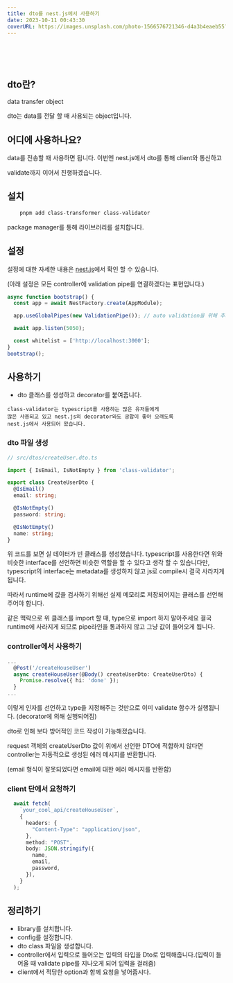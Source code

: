 ```yaml
---
title: dto를 nest.js에서 사용하기
date: 2023-10-11 00:43:30
coverURL: https://images.unsplash.com/photo-1566576721346-d4a3b4eaeb55?ixlib=rb-4.0.3&ixid=M3wxMjA3fDB8MHxwaG90by1wYWdlfHx8fGVufDB8fHx8fA%3D%3D&auto=format&fit=crop&w=2865&q=80
---
```

<br />
<br />
<br />

## dto란?

data transfer object

dto는 data를 전달 할 때 사용되는 object입니다.

## 어디에 사용하나요?

data를 전송할 때 사용하면 됩니다. 
이번엔 nest.js에서 dto를 통해 client와 통신하고

validate까지 이어서 진행하겠습니다.

## 설치

```bash
    pnpm add class-transformer class-validator
```
package manager를 통해 라이브러리를 설치합니다.

## 설정

설정에 대한 자세한 내용은 <a href="https://docs.nestjs.com/techniques/validation#auto-validation">
nest.js</a>에서 확인 할 수 있습니다.

(아래 설정은 모든 controller에 validation pipe를 연결하겠다는 표현입니다.)

```ts
async function bootstrap() {
  const app = await NestFactory.create(AppModule);

  app.useGlobalPipes(new ValidationPipe()); // auto validation을 위해 추가해주세요

  await app.listen(5050);

  const whitelist = ['http://localhost:3000'];
}
bootstrap();
```

## 사용하기

- dto 클래스를 생성하고 decorator를 붙여줍니다.
```
class-validator는 typescript를 사용하는 많은 유저들에게
많은 사용되고 있고 nest.js의 decorator와도 궁합이 좋아 오래도록 
nest.js에서 사용되어 왔습니다.
```

### dto 파일 생성
```ts
// src/dtos/createUser.dto.ts

import { IsEmail, IsNotEmpty } from 'class-validator';

export class CreateUserDto {
  @IsEmail()
  email: string;

  @IsNotEmpty()
  password: string;

  @IsNotEmpty()
  name: string;
}
```

위 코드를 보면 실 데이터가 빈 클래스를 생성했습니다.
typescript를 사용한다면 위와 비슷한 interface를 선언하면 비슷한 역할을 할 수 있다고 생각 할 수 있습니다만,
typescript의 interface는 metadata를 생성하지 않고 js로 compile시 결국 사라지게 됩니다.

따라서 runtime에 값을 검사하기 위해선 실제 메모리로 저장되어지는 클래스를 선언해주어야 합니다.

같은 맥락으로 위 클래스를 import 할 때, type으로 import 하지 말아주세요
결국 runtime에 사라지게 되므로 pipe라인을 통과하지 않고 그냥 값이 들어오게 됩니다.

### controller에서 사용하기

```ts
...
  @Post('/createHouseUser')
  async createHouseUser(@Body() createUserDto: CreateUserDto) {
    Promise.resolve({ hi: 'done' });
  }
...
```

이렇게 인자를 선언하고 type을 지정해주는 것만으로
이미 validate 함수가 실행됩니다.
(decorator에 의해 실행되어짐)

dto로 인해 보다 방어적인 코드 작성이 가능해졌습니다.

request 객체의 createUserDto 값이 위에서 선언한 DTO에 적합하지 않다면
controller는 자동적으로 생성된 에러 메시지를 반환합니다.

(email 형식이 잘못되었다면 email에 대한 에러 메시지를 반환함)

### client 단에서 요청하기

```ts
  await fetch(
    `your_cool_api/createHouseUser`,
    {
      headers: {
        "Content-Type": "application/json",
      },
      method: "POST",
      body: JSON.stringify({
        name,
        email,
        password,
      }),
    }
  );
```

## 정리하기

- library를 설치합니다.
- config를 설정합니다.
- dto class 파일을 생성합니다.
- controller에서 입력으로 들어오는 입력의 타입을 Dto로 입력해줍니다.(입력이 들어올 때 validate pipe를 지나오게 되어 입력을 걸러줌)
- client에서 적당한 option과 함께 요청을 넣어줍시다.







